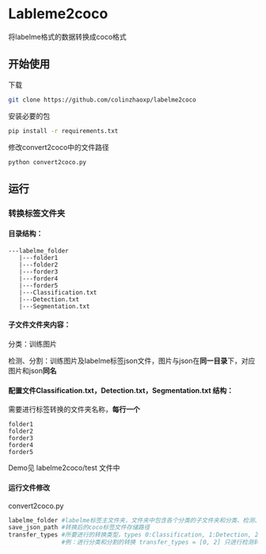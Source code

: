 # Lableme2coco

将labelme格式的数据转换成coco格式

## 开始使用

下载

```bash
git clone https://github.com/colinzhaoxp/labelme2coco
```

安装必要的包

```bash
pip install -r requirements.txt
```

修改convert2coco中的文件路径

```python
python convert2coco.py
```

## 运行

### 转换标签文件夹

#### 目录结构：

```
---labelme_folder
   |---folder1
   |---folder2
   |---forder3
   |---forder4
   |---forder5
   |---Classification.txt
   |---Detection.txt
   |---Segmentation.txt
```



#### 子文件文件夹内容：

分类：训练图片

检测、分割：训练图片及labelme标签json文件，图片与json在**同一目录**下，对应图片和json**同名**



#### 配置文件Classification.txt，Detection.txt，Segmentation.txt 结构：

需要进行标签转换的文件夹名称，**每行一个**

```
folder1
folder2
forder3
forder4
forder5
```

Demo见 labelme2coco/test 文件中



#### 运行文件修改

convert2coco.py

```python
labelme_folder #labelme标签主文件夹，文件夹中包含各个分类的子文件夹和分类、检测、分割的配置文件
save_json_path #转换后的coco标签文件存储路径
transfer_types #所要进行的转换类型，types 0:Classification, 1:Detection, 2:Segmentation 
               #例：进行分类和分割的转换 transfer_types = [0, 2] 只进行检测转换 transfer_types = [1]
```
